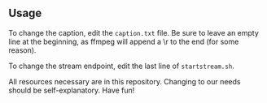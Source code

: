 ## Usage

To change the caption, edit the `caption.txt` file. Be sure to leave an empty line at the beginning, as
ffmpeg will append a \r to the end (for some reason).

To change the stream endpoint, edit the last line of `startstream.sh`.

All resources necessary are in this repository. Changing to our needs should be self-explanatory. Have fun!

